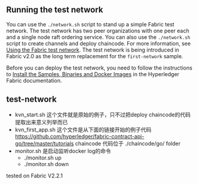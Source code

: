 ## Running the test network

You can use the `./network.sh` script to stand up a simple Fabric test network. The test network has two peer organizations with one peer each and a single node raft ordering service. You can also use the `./network.sh` script to create channels and deploy chaincode. For more information, see [Using the Fabric test network](https://hyperledger-fabric.readthedocs.io/en/latest/test_network.html). The test network is being introduced in Fabric v2.0 as the long term replacement for the `first-network` sample.

Before you can deploy the test network, you need to follow the instructions to [Install the Samples, Binaries and Docker Images](https://hyperledger-fabric.readthedocs.io/en/latest/install.html) in the Hyperledger Fabric documentation.

## test-network

- kvn_start.sh  这个文件就是原始的例子，只不过把deploy chaincode的代码提取出来意义列举而已
- kvn_first_app.sh 这个文件是从下面的链接开始的例子代码
https://github.com/hyperledger/fabric-contract-api-go/tree/master/tutorials
  chaincode 代码位于 ./chaincode/go/ folder
- monitor.sh 是启动监听docker log的命令
  - ./monitor.sh up
  - ./monitor.sh down

tested on Fabric V2.2.1

